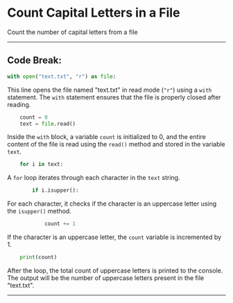 # Count Capital Letters in a File

Count the number of capital letters from a file

-----

## Code Break:

```python
with open("text.txt", "r") as file:
```

This line opens the file named "text.txt" in read mode (`"r"`) using a `with` statement. The `with` statement ensures that the file is properly closed after reading.

```python
    count = 0
    text = file.read()
```

Inside the `with` block, a variable `count` is initialized to 0, and the entire content of the file is read using the `read()` method and stored in the variable `text`.

```python
    for i in text:
```

A `for` loop iterates through each character in the `text` string.

```python
        if i.isupper():
```

For each character, it checks if the character is an uppercase letter using the `isupper()` method.

```python
            count += 1
```

If the character is an uppercase letter, the `count` variable is incremented by 1.

```python
    print(count)
```

After the loop, the total count of uppercase letters is printed to the console. The output will be the number of uppercase letters present in the file "text.txt".

-----